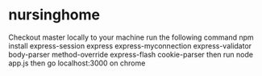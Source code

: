# nursinghome
Checkout master locally to your machine
run the following command
npm install express-session express express-myconnection express-validator body-parser method-override express-flash cookie-parser
then run 
node app.js
then go localhost:3000 on chrome
